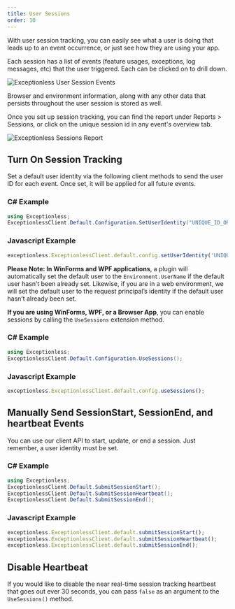 ```yaml
---
title: User Sessions
order: 10
---
```

With user session tracking, you can easily see what a user is doing that leads up to an event occurrence, or just see how they are using your app.

Each session has a list of events (feature usages, exceptions, log messages, etc) that the user triggered. Each can be clicked on to drill down.

![Exceptionless User Session Events](/assets/img/docs/sessions-event-tab-user-footsteps.jpg)

Browser and environment information, along with any other data that persists throughout the user session is stored as well.

Once you set up session tracking, you can find the report under Reports > Sessions, or click on the unique session id in any event's overview tab.

![Exceptionless Sessions Report](/assets/img/docs/dashboard-nav.jpg)

## Turn On Session Tracking

Set a default user identity via the following client methods to send the user ID for each event. Once set, it will be applied for all future events.

### C# Example
```csharp
using Exceptionless;
ExceptionlessClient.Default.Configuration.SetUserIdentity("UNIQUE_ID_OR_EMAIL_ADDRESS", "Display Name");
```

### Javascript Example
```javascript
exceptionless.ExceptionlessClient.default.config.setUserIdentity('UNIQUE_ID_OR_EMAIL_ADDRESS', 'Display Name');
```

**Please Note: In WinForms and WPF applications**, a plugin will automatically set the default user to the `Environment.UserName` if the default user hasn’t been already set. Likewise, if you are in a web environment, we will set the default user to the request principal’s identity if the default user hasn’t already been set.

**If you are using WinForms, WPF, or a Browser App**, you can enable sessions by calling the `UseSessions` extension method.

### C# Example
```csharp
using Exceptionless;
ExceptionlessClient.Default.Configuration.UseSessions();
```

### Javascript Example
```javascript
exceptionless.ExceptionlessClient.default.config.useSessions();
```

## Manually Send SessionStart, SessionEnd, and heartbeat Events

You can use our client API to start, update, or end a session. Just remember, a user identity must be set.

### C# Example
```csharp
using Exceptionless;
ExceptionlessClient.Default.SubmitSessionStart();
ExceptionlessClient.Default.SubmitSessionHeartbeat();
ExceptionlessClient.Default.SubmitSessionEnd();
```

### Javascript Example
```javascript
exceptionless.ExceptionlessClient.default.submitSessionStart();
exceptionless.ExceptionlessClient.default.submitSessionHeartbeat();
exceptionless.ExceptionlessClient.default.submitSessionEnd();
```

## Disable Heartbeat

If you would like to disable the near real-time session tracking heartbeat that goes out ever 30 seconds, you can pass `false` as an argument to the `UseSessions()` method.